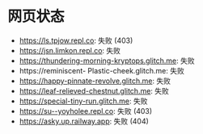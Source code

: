 # 网页状态
- https://ls.tpjow.repl.co: 失败 (403)
- https://jsn.limkon.repl.co: 失败
- https://thundering-morning-kryptops.glitch.me: 失败
- https://reminiscent- Plastic-cheek.glitch.me: 失败
- https://happy-pinnate-revolve.glitch.me: 失败
- https://leaf-relieved-chestnut.glitch.me: 失败
- https://special-tiny-run.glitch.me: 失败
- https://su--yoyholee.repl.co: 失败 (403)
- https://asky.up.railway.app: 失败 (404)
